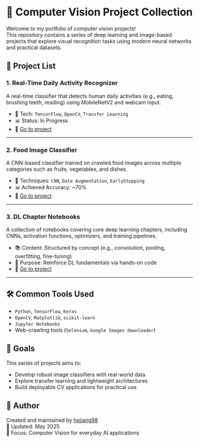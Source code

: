 # 🧠 Computer Vision Project Collection

Welcome to my portfolio of computer vision projects!  
This repository contains a series of deep learning and image-based projects that explore visual recognition tasks using modern neural networks and practical datasets.

## 📂 Project List

### 1. **Real-Time Daily Activity Recognizer**
A real-time classifier that detects human daily activities (e.g., eating, brushing teeth, reading) using MobileNetV2 and webcam input.

- 🔧 Tech: `TensorFlow`, `OpenCV`, `Transfer Learning`
- 📊 Status: In Progress  
- 🔗 [Go to project](./real-time-daily-activity-recognizer)

---

### 2. **Food Image Classifier**
A CNN-based classifier trained on crawled food images across multiple categories such as fruits, vegetables, and dishes.

- 🧪 Techniques: `CNN`, `Data Augmentation`, `EarlyStopping`
- 📊 Achieved Accuracy: ~70%
- 🔗 [Go to project](./food-image-classifier)

---

### 3. **DL Chapter Notebooks**
A collection of notebooks covering core deep learning chapters, including CNNs, activation functions, optimizers, and training pipelines.

- 📚 Content: Structured by concept (e.g., convolution, pooling, overfitting, fine-tuning)
- 🧠 Purpose: Reinforce DL fundamentals via hands-on code
- 🔗 [Go to project](./dl-chapter-notebooks)

---

## 🛠️ Common Tools Used

- `Python`, `TensorFlow`, `Keras`
- `OpenCV`, `Matplotlib`, `scikit-learn`
- `Jupyter Notebooks`
- Web-crawling tools (`Selenium`, `Google Images downloader`)

## 🎯 Goals

This series of projects aims to:
- Develop robust image classifiers with real-world data
- Explore transfer learning and lightweight architectures
- Build deployable CV applications for practical use

## 👤 Author

Created and maintained by [hojjang98](https://github.com/hojjang98)  
📅 Updated: May 2025  
🧠 Focus: Computer Vision for everyday AI applications
